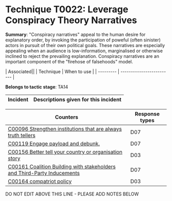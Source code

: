 # Technique T0022: Leverage Conspiracy Theory Narratives

**Summary**: "Conspiracy narratives" appeal to the human desire for explanatory order, by invoking the participation of poweful (often sinister) actors in pursuit of their own political goals. These narratives are especially appealing when an audience is low-information, marginalised or otherwise inclined to reject the prevailing explanation. Conspiracy narratives are an important component of the "firehose of falsehoods" model.


| Associated||
| Technique | When to use |
| --------- | ------------------------- |


**Belongs to tactic stage**: TA14


| Incident | Descriptions given for this incident |
| -------- | -------------------- |



| Counters | Response types |
| -------- | -------------- |
| [C00096 Strengthen institutions that are always truth tellers](../../generated_pages/counters/C00096.md) | D07 |
| [C00119 Engage payload and debunk.](../../generated_pages/counters/C00119.md) | D07 |
| [C00156 Better tell your country or organisation story](../../generated_pages/counters/C00156.md) | D03 |
| [C00161 Coalition Building with stakeholders and Third-Party Inducements](../../generated_pages/counters/C00161.md) | D07 |
| [C00164 compatriot policy](../../generated_pages/counters/C00164.md) | D03 |


DO NOT EDIT ABOVE THIS LINE - PLEASE ADD NOTES BELOW